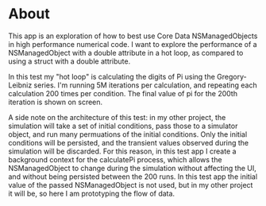 #  About

This app is an exploration of how to best use Core Data NSManagedObjects in high performance numerical code. I want to explore the performance of a NSManagedObject with a double attribute in a hot loop, as compared to using a struct with a double attribute.

In this test my "hot loop" is calculating the digits of Pi using the Gregory-Leibniz series. I'm running 5M iterations per calculation, and repeating each calculation 200 times per condition. The final value of pi for the 200th iteration is shown on screen.

A side note on the architecture of this test: in my other project, the simulation will take a set of initial conditions, pass those to a simulator object, and run many permuations of the initial conditions. Only the initial conditions will be persisted, and the transient values observed during the simulation will be discarded. For this reason, in this test app I create a background context for the calculatePi process, which allows the NSManagedObject to change during the simulation without affecting the UI, and without being persisted between the 200 runs. In this test app the initial value of the passed NSManagedObject is not used, but in my other project it will be, so here I am prototyping the flow of data.
